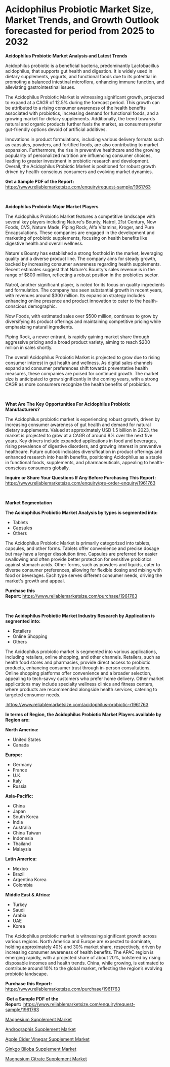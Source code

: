 <p><h1>Acidophilus Probiotic Market Size, Market Trends, and Growth Outlook forecasted for period from 2025 to 2032</h1></p><p><strong>Acidophilus Probiotic Market Analysis and Latest Trends</strong></p>
<p><p>Acidophilus probiotic is a beneficial bacteria, predominantly Lactobacillus acidophilus, that supports gut health and digestion. It is widely used in dietary supplements, yogurts, and functional foods due to its potential in promoting a balanced intestinal microflora, enhancing immune function, and alleviating gastrointestinal issues.</p><p>The Acidophilus Probiotic Market is witnessing significant growth, projected to expand at a CAGR of 12.5% during the forecast period. This growth can be attributed to a rising consumer awareness of the health benefits associated with probiotics, increasing demand for functional foods, and a growing market for dietary supplements. Additionally, the trend towards natural and organic products further fuels the market, as consumers prefer gut-friendly options devoid of artificial additives.</p><p>Innovations in product formulations, including various delivery formats such as capsules, powders, and fortified foods, are also contributing to market expansion. Furthermore, the rise in preventive healthcare and the growing popularity of personalized nutrition are influencing consumer choices, leading to greater investment in probiotic research and development. Overall, the Acidophilus Probiotic Market is positioned for robust growth driven by health-conscious consumers and evolving market dynamics.</p></p>
<p><strong>Get a Sample PDF of the Report:&nbsp;</strong> <a href="https://www.reliablemarketsize.com/enquiry/request-sample/1961763?utm_campaign=1879&utm_medium=2&utm_source=Github&utm_content=ia&utm_term=08032025&utm_id=acidophilus-probiotic">https://www.reliablemarketsize.com/enquiry/request-sample/1961763</a></p>
<p>&nbsp;</p>
<p><strong>Acidophilus Probiotic Major Market Players</strong></p>
<p><p>The Acidophilus Probiotic Market features a competitive landscape with several key players including Nature's Bounty, Natrol, 21st Century, Now Foods, CVS, Nature Made, Piping Rock, Alfa Vitamins, Kroger, and Pure Encapsulations. These companies are engaged in the development and marketing of probiotic supplements, focusing on health benefits like digestive health and overall wellness. </p><p>Nature's Bounty has established a strong foothold in the market, leveraging quality and a diverse product line. The company aims for steady growth, backed by increasing consumer awareness regarding health supplements. Recent estimates suggest that Nature's Bounty's sales revenue is in the range of $800 million, reflecting a robust position in the probiotics sector.</p><p>Natrol, another significant player, is noted for its focus on quality ingredients and formulation. The company has seen substantial growth in recent years, with revenues around $300 million. Its expansion strategy includes enhancing online presence and product innovation to cater to the health-conscious demographic.</p><p>Now Foods, with estimated sales over $500 million, continues to grow by diversifying its product offerings and maintaining competitive pricing while emphasizing natural ingredients. </p><p>Piping Rock, a newer entrant, is rapidly gaining market share through aggressive pricing and a broad product variety, aiming to reach $200 million in sales shortly.</p><p>The overall Acidophilus Probiotic Market is projected to grow due to rising consumer interest in gut health and wellness. As digital sales channels expand and consumer preferences shift towards preventative health measures, these companies are poised for continued growth. The market size is anticipated to grow significantly in the coming years, with a strong CAGR as more consumers recognize the health benefits of probiotics.</p></p>
<p>&nbsp;</p>
<p><strong>What Are The Key Opportunities For Acidophilus Probiotic Manufacturers?</strong></p>
<p><p>The Acidophilus probiotic market is experiencing robust growth, driven by increasing consumer awareness of gut health and demand for natural dietary supplements. Valued at approximately USD 1.5 billion in 2023, the market is projected to grow at a CAGR of around 8% over the next five years. Key drivers include expanded applications in food and beverages, rising prevalence of digestive disorders, and growing interest in preventive healthcare. Future outlook indicates diversification in product offerings and enhanced research into health benefits, positioning Acidophilus as a staple in functional foods, supplements, and pharmaceuticals, appealing to health-conscious consumers globally.</p></p>
<p><strong>Inquire or Share Your Questions If Any Before Purchasing This Report:</strong> <a href="https://www.reliablemarketsize.com/enquiry/pre-order-enquiry/1961763?utm_campaign=1879&utm_medium=2&utm_source=Github&utm_content=ia&utm_term=08032025&utm_id=acidophilus-probiotic">https://www.reliablemarketsize.com/enquiry/pre-order-enquiry/1961763</a></p>
<p>&nbsp;</p>
<p><strong>Market Segmentation</strong></p>
<p><strong>The Acidophilus Probiotic Market Analysis by types is segmented into:</strong></p>
<p><ul><li>Tablets</li><li>Capsules</li><li>Others</li></ul></p>
<p><p>The Acidophilus Probiotic Market is primarily categorized into tablets, capsules, and other forms. Tablets offer convenience and precise dosage but may have a longer dissolution time. Capsules are preferred for easier swallowing and often provide better protection for sensitive probiotics against stomach acids. Other forms, such as powders and liquids, cater to diverse consumer preferences, allowing for flexible dosing and mixing with food or beverages. Each type serves different consumer needs, driving the market's growth and appeal.</p></p>
<p><strong>Purchase this Report:&nbsp;</strong><a href="https://www.reliablemarketsize.com/purchase/1961763?utm_campaign=1879&utm_medium=2&utm_source=Github&utm_content=ia&utm_term=08032025&utm_id=acidophilus-probiotic">https://www.reliablemarketsize.com/purchase/1961763</a></p>
<p>&nbsp;</p>
<p><strong>The Acidophilus Probiotic Market Industry Research by Application is segmented into:</strong></p>
<p><ul><li>Retailers</li><li>Online Shopping</li><li>Others</li></ul></p>
<p><p>The Acidophilus probiotic market is segmented into various applications, including retailers, online shopping, and other channels. Retailers, such as health food stores and pharmacies, provide direct access to probiotic products, enhancing consumer trust through in-person consultations. Online shopping platforms offer convenience and a broader selection, appealing to tech-savvy customers who prefer home delivery. Other market applications may include specialty wellness clinics and fitness centers, where products are recommended alongside health services, catering to targeted consumer needs.</p></p>
<p><a href="https://www.reliablemarketsize.com/acidophilus-probiotic-r1961763?utm_campaign=1879&utm_medium=2&utm_source=Github&utm_content=ia&utm_term=08032025&utm_id=acidophilus-probiotic">&nbsp;https://www.reliablemarketsize.com/acidophilus-probiotic-r1961763</a></p>
<p><strong>In terms of Region, the Acidophilus Probiotic Market Players available by Region are:</strong></p>
<p>
    <p> <strong> North America: </strong>
        <ul>
            <li>United States</li>
            <li>Canada</li>
        </ul>
        </p> 
    <p> <strong> Europe: </strong>
        <ul>
            <li>Germany</li>
            <li>France</li>
            <li>U.K.</li>
            <li>Italy</li>
            <li>Russia</li>
        </ul>
        </p> 
    <p> <strong> Asia-Pacific: </strong>
        <ul>
            <li>China</li>
            <li>Japan</li>
            <li>South Korea</li>
            <li>India</li>
            <li>Australia</li>
            <li>China Taiwan</li>
            <li>Indonesia</li>
            <li>Thailand</li>
            <li>Malaysia</li>
        </ul>
        </p> 
    <p> <strong> Latin America: </strong>
        <ul>
            <li>Mexico</li>
            <li>Brazil</li>
            <li>Argentina Korea</li>
            <li>Colombia</li>
        </ul>
        </p> 
    <p> <strong> Middle East & Africa: </strong>
        <ul>
            <li>Turkey</li>
            <li>Saudi</li>
            <li>Arabia</li>
            <li>UAE</li>
            <li>Korea</li>
        </ul>
    </p>
    </p>
<p><p>The Acidophilus probiotic market is witnessing significant growth across various regions. North America and Europe are expected to dominate, holding approximately 40% and 30% market share, respectively, driven by increasing consumer awareness of health benefits. The APAC region is emerging rapidly, with a projected share of about 20%, bolstered by rising disposable incomes and health trends. China, while growing, is estimated to contribute around 10% to the global market, reflecting the region’s evolving probiotic landscape.</p></p>
<p><strong>Purchase this Report: </strong><a href="https://www.reliablemarketsize.com/purchase/1961763?utm_campaign=1879&utm_medium=2&utm_source=Github&utm_content=ia&utm_term=08032025&utm_id=acidophilus-probiotic">https://www.reliablemarketsize.com/purchase/1961763</a></p>
<p>&nbsp;<strong>Get a Sample PDF of the Report:&nbsp;&nbsp;</strong><a href="https://www.reliablemarketsize.com/enquiry/request-sample/1961763?utm_campaign=1879&utm_medium=2&utm_source=Github&utm_content=ia&utm_term=08032025&utm_id=acidophilus-probiotic">https://www.reliablemarketsize.com/enquiry/request-sample/1961763</a></p>
<p><strong></strong></p>
<p><p><a href="https://github.com/cagleplittrw/Market-Research-Report-List-1/blob/main/magnesium-supplement-market.md?utm_campaign=1879&utm_medium=2&utm_source=Github&utm_content=ia&utm_term=08032025&utm_id=acidophilus-probiotic">Magnesium Supplement Market</a></p><p><a href="https://github.com/nellygussisy/Market-Research-Report-List-1/blob/main/andrographis-supplement-market.md?utm_campaign=1879&utm_medium=2&utm_source=Github&utm_content=ia&utm_term=08032025&utm_id=acidophilus-probiotic">Andrographis Supplement Market</a></p><p><a href="https://github.com/marrahcerpas05/Market-Research-Report-List-1/blob/main/apple-cider-vinegar-supplement-market.md?utm_campaign=1879&utm_medium=2&utm_source=Github&utm_content=ia&utm_term=08032025&utm_id=acidophilus-probiotic">Apple Cider Vinegar Supplement Market</a></p><p><a href="https://github.com/budenhanelfc/Market-Research-Report-List-1/blob/main/ginkgo-biloba-supplement-market.md?utm_campaign=1879&utm_medium=2&utm_source=Github&utm_content=ia&utm_term=08032025&utm_id=acidophilus-probiotic">Ginkgo Biloba Supplement Market</a></p><p><a href="https://github.com/dahcheeviola/Market-Research-Report-List-1/blob/main/magnesium-citrate-supplement-market.md?utm_campaign=1879&utm_medium=2&utm_source=Github&utm_content=ia&utm_term=08032025&utm_id=acidophilus-probiotic">Magnesium Citrate Supplement Market</a></p></p>
